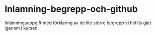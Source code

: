 # Inlamning-begrepp-och-github
Inlämningsuppgift med förklaring av de lite större begrepp vi hittills gått igenom i kursen.
